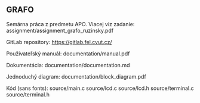 ## GRAFO
Semárna práca z predmetu APO. Viacej viz zadanie: assignment/assignment_grafo_ruzinsky.pdf

GitLab repository: https://gitlab.fel.cvut.cz/

Použivateľský manuál: documentation/manual.pdf

Dokumentácia: documentation/documentation.md

Jednoduchý diagram: documentation/block_diagram.pdf

Kód (sans fonts):
	source/main.c
	source/lcd.c
	source/lcd.h
	source/terminal.c
	source/terminal.h
